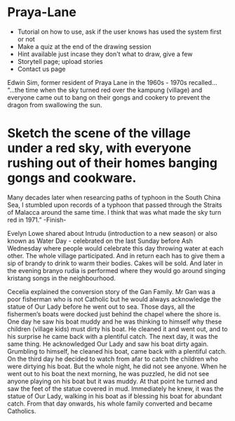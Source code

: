 # Praya-Lane

- Tutorial on how to use, ask if the user knows has used the system first or not
- Make a quiz at the end of the drawing session
- Hint available just incase they don't what to draw, give a few
- Storytell page; upload stories
- Contact us page


Edwin Sim, former resident of Praya Lane in the 1960s - 1970s recalled... 
“...the time when the sky turned red over the kampung (village) and everyone came out to bang on their gongs and cookery to prevent the dragon from swallowing the sun. 
# Sketch the scene of the village under a red sky, with everyone rushing out of their homes banging gongs and cookware.
Many decades later when researcing paths of typhoon in the South China Sea, I stumbled upon records of a typhoon that passed through the Straits of Malacca around the same time. I think that was what made the sky turn red in 1971.”
-Finish-

Evelyn Lowe shared about Intrudu (introduction to a new season) or also known as Water Day - celebrated on the last Sunday before Ash Wednesday where people would celebrate this day throwing water at each other. The whole village participated. And in return each has to give them a sip of brandy to drink to warm their bodies. Cakes will be sold. And later in the evening branyo rudia is performed where they would go around singing kristang songs in the neighbourhood.

Cecelia explained the conversion story of the Gan Family. Mr Gan was a poor fisherman who is not Catholic but he would always acknowledge the statue of Our Lady before he went out to sea. Those days, all the fishermen’s boats were docked just behind the chapel where the shore is. One day he saw his boat muddy and he was thinking to himself why these children (village kids) must dirty his boat. He cleaned it and went out, and to his surprise he came back with a plentiful catch. The next day, it was the same thing. He acknowledged Our Lady and saw his boat dirty again. Grumbling to himself, he cleaned his boat, came back with a plentiful catch. On the third day he decided to watch from afar to catch the children who were dirtying his boat. But the whole night, he did not see anyone. When he went out to his boat the next morning, he was puzzled, he did not see anyone playing on his boat but it was muddy. At that point he turned and saw the feet of the statue covered in mud. Immediately he knew, it was the statue of Our Lady, walking in his boat as if blessing his boat for abundant catch. From that day onwards, his whole family converted and became Catholics.
